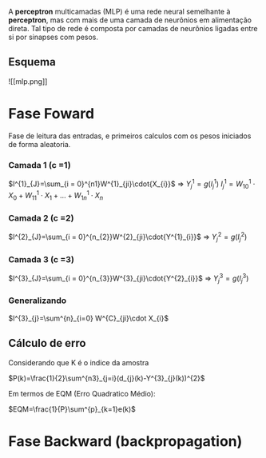 A **perceptron** multicamadas (MLP) é uma rede neural semelhante à **perceptron**, mas com mais de uma camada de neurônios em alimentação direta. Tal tipo de rede é composta por camadas de neurônios ligadas entre si por sinapses com pesos.
## Esquema

![[mlp.png]]

# Fase Foward

Fase de leitura das entradas, e primeiros calculos com os pesos iniciados de forma aleatoria. 

### Camada 1 (c =1)

$I^{1}_{J}=\sum_{i = 0}^{n1}W^{1}_{ji}\cdot{X_{i}}$ => $Y^{1}_{j}=g(I^{1}_{j})$
$I^{1}_{j}=W_{10}^{1}\cdot X_{0}+W^{1}_{11}\cdot X_{1}+\dots+W_{1n}^{1}\cdot X_{n}$

### Camada 2 (c =2)

$I^{2}_{J}=\sum_{i = 0}^{n_{2}}W^{2}_{ji}\cdot{Y^{1}_{i}}$ => $Y^{2}_{j}=g(I^{2}_{j})$

### Camada 3 (c =3)

$I^{3}_{J}=\sum_{i = 0}^{n_{3}}W^{3}_{ji}\cdot{Y^{2}_{i}}$ => $Y^{3}_{j}=g(I^{3}_{j})$

### Generalizando

$I^{3}_{j}=\sum^{n}_{i=0} W^{C}_{ji}\cdot X_{i}$

## Cálculo de erro

Considerando que K é o indice da amostra

$P(k)=\frac{1}{2}\sum^{n3}_{j=i}(d_{j}(k)-Y^{3}_{j}(k))^{2}$

Em termos de EQM (Erro Quadratico Médio):

$EQM=\frac{1}{P}\sum^{p}_{k=1}e(k)$

# Fase Backward (backpropagation)
